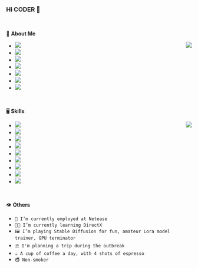 ### Hi CODER 👋

<br/>

🤖 **About Me**

<img align="right" src="https://github-readme-stats.vercel.app/api?username=mokyue&count_private=true&show_icons=true&theme=radical" />

- ![](https://img.shields.io/badge/-Mainly%20using%20C++,%20Python,%20Java-246FDB?style=social&logo=googletagmanager)
- ![](https://img.shields.io/badge/-Senior%20Development%20Engineer-0018A8?style=social&logo=deutschebank)
- ![](https://img.shields.io/badge/-Client%E2%94%80side%20Development-F26207?style=social&logo=replit)
- ![](https://img.shields.io/badge/-Cantonese,%20Mandarin,%20English-4285F4?style=social&logo=googleearth)
- ![](https://img.shields.io/badge/-mokyue@163.com-EA4335?style=social&logo=gmail)
- ![](https://img.shields.io/badge/-Moky%239268-5865F2?style=social&logo=discord)
- ![](https://img.shields.io/badge/-464855455-EB1923?style=social&logo=tencentqq)

<br/>

🖥️ **Skills**

<img align="right" src="https://github-readme-stats.vercel.app/api/top-langs/?username=mokyue&layout=compact&theme=radical" />

- ![](https://img.shields.io/badge/-C/C++-00599C?style=social&logo=cplusplus)
- ![](https://img.shields.io/badge/-Python-3776AB?style=social&logo=python)
- ![](https://img.shields.io/badge/-Java-2F2625?style=social&logo=coffeescript)
- ![](https://img.shields.io/badge/-C%E2%94%80Sharp-239120?style=social&logo=csharp)
- ![](https://img.shields.io/badge/-Flutter-02569B?style=social&logo=flutter)
- ![](https://img.shields.io/badge/-Docker-2496ED?style=social&logo=docker)
- ![](https://img.shields.io/badge/-JavaScript-F7DF1E?style=social&logo=javascript)
- ![](https://img.shields.io/badge/-Unity-FFFFFF?style=social&logo=unity)
- ![](https://img.shields.io/badge/-Photoshop-31A8FF?style=social&logo=adobephotoshop)

<br/>

👁️ **Others**

- `💼 I’m currently employed at Netease`
- `🙇🏻 I’m currently learning DirectX`
- `🖼️ I’m playing Stable Diffusion for fun, amateur Lora model trainer, GPU terminator`
- `⛱️ I'm planning a trip during the outbreak`
- `☕ A cup of coffee a day, with 4 shots of espresso`
- `🚭 Non-smoker`
